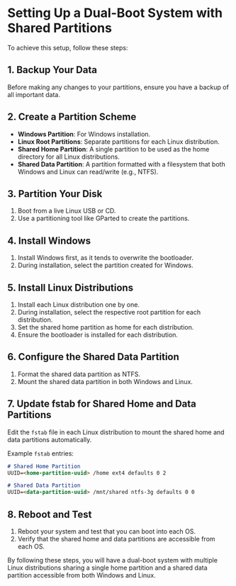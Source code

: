 # Setting Up a Dual-Boot System with Shared Partitions

To achieve this setup, follow these steps:

## 1. Backup Your Data

Before making any changes to your partitions, ensure you have a backup of all important data.

## 2. Create a Partition Scheme

- **Windows Partition**: For Windows installation.
- **Linux Root Partitions**: Separate partitions for each Linux distribution.
- **Shared Home Partition**: A single partition to be used as the home directory for all Linux distributions.
- **Shared Data Partition**: A partition formatted with a filesystem that both Windows and Linux can read/write (e.g., NTFS).

## 3. Partition Your Disk

1. Boot from a live Linux USB or CD.
2. Use a partitioning tool like GParted to create the partitions.

## 4. Install Windows

1. Install Windows first, as it tends to overwrite the bootloader.
2. During installation, select the partition created for Windows.

## 5. Install Linux Distributions

1. Install each Linux distribution one by one.
2. During installation, select the respective root partition for each distribution.
3. Set the shared home partition as home for each distribution.
4. Ensure the bootloader is installed for each distribution.

## 6. Configure the Shared Data Partition

1. Format the shared data partition as NTFS.
2. Mount the shared data partition in both Windows and Linux.

## 7. Update fstab for Shared Home and Data Partitions

Edit the `fstab` file in each Linux distribution to mount the shared home and data partitions automatically.

Example `fstab` entries:

```markdown
# Shared Home Partition
UUID=<home-partition-uuid> /home ext4 defaults 0 2

# Shared Data Partition
UUID=<data-partition-uuid> /mnt/shared ntfs-3g defaults 0 0
```

## 8. Reboot and Test

1. Reboot your system and test that you can boot into each OS.
2. Verify that the shared home and data partitions are accessible from each OS.

By following these steps, you will have a dual-boot system with multiple Linux distributions sharing a single home partition and a shared data partition accessible from both Windows and Linux.
